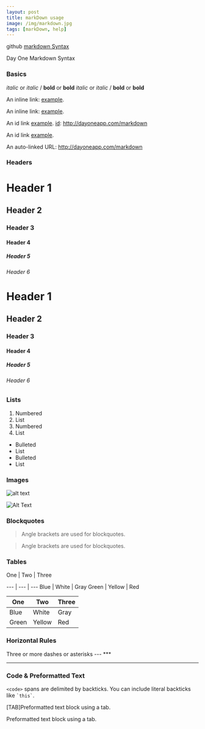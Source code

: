 ```yaml
---
layout: post
title: markDown usage
image: /img/markdown.jpg
tags: [markDown, help]
---
```


github [markdown Syntax](https://guides.github.com/features/mastering-markdown/)

Day One Markdown Syntax


### Basics

*italic* or _italic_  /  **bold** or __bold__
*italic* or _italic_  /  **bold** or __bold__

An inline link: [example](http://dayoneapp.com/markdown).

An inline link: [example](http://dayoneapp.com/markdown). 

An id link [example][id].
[id]: http://dayoneapp.com/markdown

An id link [example][id].

[id]: http://dayoneapp.com/markdown

An auto-linked URL: http://dayoneapp.com/markdown


### Headers

# Header 1
## Header 2
### Header 3
#### Header 4
##### Header 5
###### Header 6


# Header 1
## Header 2
### Header 3
#### Header 4
##### Header 5
###### Header 6


### Lists

1. Numbered 
2. List
1. Numbered 
2. List

- Bulleted
- List
- Bulleted
- List


### Images

![alt text](https://s3.amazonaws.com/dayoneappcom/images/dayone-folder.png)

![Alt Text](https://s3.amazonaws.com/dayoneappcom/images/dayone-folder.png)


### Blockquotes

> Angle brackets are used for blockquotes.

> Angle brackets are used for blockquotes.


### Tables

One | Two | Three

--- | --- | ---
Blue | White | Gray
Green | Yellow | Red

One | Two | Three
--- | --- | ---
Blue | White | Gray
Green | Yellow | Red

### Horizontal Rules

Three or more dashes or asterisks --- ***

---

### Code & Preformatted Text

`<code>` spans are delimited by backticks. You can include literal backticks like `` `this` ``.

[TAB]Preformatted text block using a tab.

Preformatted text block using a tab.

